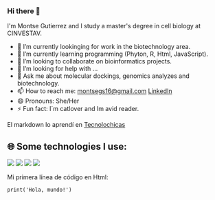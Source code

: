 ### Hi there 👋
 
I'm Montse Gutierrez and I study a master's degree in cell biology at CINVESTAV.

- 🔭 I’m currently lookinging for work in the biotechnology area. 
- 🌱 I’m currently learning programming (Phyton, R, Html, JavaScript).
- 👯 I’m looking to collaborate on bioinformatics projects.
- 🤔 I’m looking for help with ...
- 💬 Ask me about molecular dockings, genomics analyzes and biotechnology.
- 📫 How to reach me: montsegs16@gmail.com [LinkedIn](https://www.linkedin.com/in/montserratgutierrezsoto/)
- 😄 Pronouns: She/Her
- ⚡ Fun fact: I´m catlover and Im avid reader.

El markdown lo aprendí en [Tecnolochicas](https://tecnolochicas.mx/)

## 🌐 Some technologies I use:
<img src="https://img.shields.io/badge/HTML5-E34F26?style=for-the-badge&logo=html5&logoColor=white" />
<img src="https://img.shields.io/badge/CSS3-1572B6?style=for-the-badge&logo=css3&logoColor=white" />
<img src="https://img.shields.io/badge/JavaScript-323330?style=for-the-badge&logo=javascript&logoColor=F7DF1E" />
<img src="https://img.shields.io/badge/R-276DC3?style=for-the-badge&logo=r&logoColor=white" />

Mi primera línea de código en Html:
```
print('Hola, mundo!')

